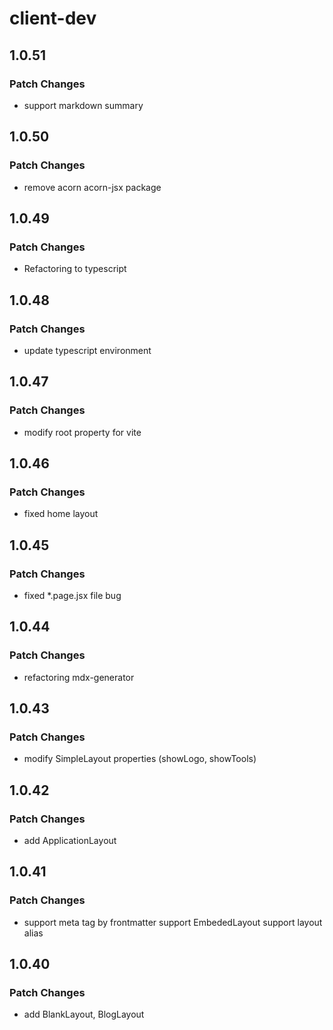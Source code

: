 # client-dev

## 1.0.51

### Patch Changes

- support markdown summary

## 1.0.50

### Patch Changes

- remove acorn acorn-jsx package

## 1.0.49

### Patch Changes

- Refactoring to typescript

## 1.0.48

### Patch Changes

- update typescript environment

## 1.0.47

### Patch Changes

- modify root property for vite

## 1.0.46

### Patch Changes

- fixed home layout

## 1.0.45

### Patch Changes

- fixed \*.page.jsx file bug

## 1.0.44

### Patch Changes

- refactoring mdx-generator

## 1.0.43

### Patch Changes

- modify SimpleLayout properties (showLogo, showTools)

## 1.0.42

### Patch Changes

- add ApplicationLayout

## 1.0.41

### Patch Changes

- support meta tag by frontmatter
  support EmbededLayout
  support layout alias

## 1.0.40

### Patch Changes

- add BlankLayout, BlogLayout
